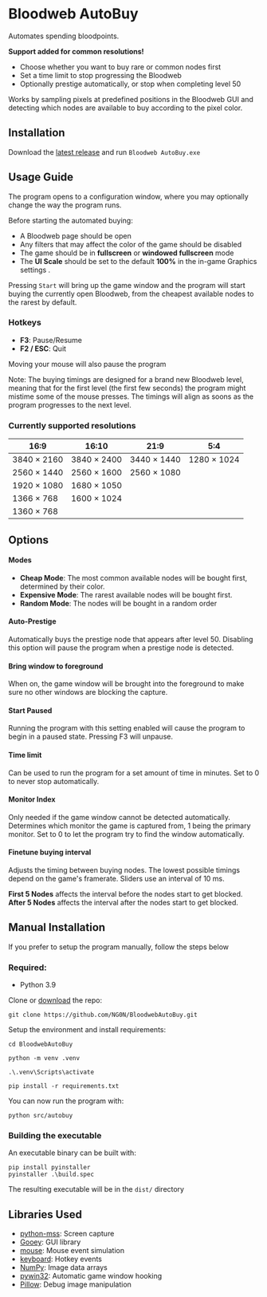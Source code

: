 # Bloodweb AutoBuy
Automates spending bloodpoints.

**Support added for common resolutions!**

* Choose whether you want to buy rare or common nodes first
* Set a time limit to stop progressing the Bloodweb
* Optionally prestige automatically, or stop when completing level 50

Works by sampling pixels at predefined positions in the Bloodweb GUI and detecting which nodes are available to buy according to the pixel color.

## Installation
Download the [latest release](https://github.com/NG0N/BloodwebAutoBuy/releases/latest/download/BloodwebAutoBuy.zip) and run `Bloodweb AutoBuy.exe`

## Usage Guide
The program opens to a configuration window, where you may optionally change the way the program runs.

Before starting the automated buying:
- A Bloodweb page should be open
- Any filters that may affect the color of the game should be disabled
- The game should be in **fullscreen** or **windowed fullscreen** mode
- The **UI Scale** should be set to the default **100%** in the in-game Graphics settings .

Pressing `Start` will bring up the game window and the program will start buying the currently open Bloodweb, from the cheapest available nodes to the rarest by default.


### **Hotkeys**
- **F3**: Pause/Resume
- **F2 / ESC**: Quit

Moving your mouse will also pause the program

Note: The buying timings are designed for a brand new Bloodweb level, meaning that for the first level (the first few seconds) the program might mistime some of the mouse presses. The timings will align as soons as the program progresses to the next level.

### Currently supported resolutions
|16:9       |16:10      |21:9       |5:4
| ----------| ----------|-----------|-----------|
|3840 × 2160|3840 × 2400|3440 × 1440|1280 × 1024|
|2560 × 1440|2560 × 1600|2560 × 1080|
|1920 × 1080|1680 × 1050|
|1366 × 768|1600 × 1024|
|1360 × 768



## Options
#### **Modes**
- **Cheap Mode**: The most common available nodes will be bought first, determined by their color.
- **Expensive Mode**: The rarest available nodes will be bought first.
- **Random Mode**: The nodes will be bought in a random order
#### **Auto-Prestige**
Automatically buys the prestige node that appears after level 50.
Disabling this option will pause the program when a prestige node is detected.
#### **Bring window to foreground**
When on, the game window will be brought into the foreground to make sure no other windows are blocking the capture.
#### **Start Paused**
Running the program with this setting enabled will cause the program to begin in a paused state. Pressing F3 will unpause.
#### **Time limit**
Can be used to run the program for a set amount of time in minutes. Set to 0 to never stop automatically.
#### **Monitor Index**
Only needed if the game window cannot be detected automatically. Determines which monitor the game is captured from, 1 being the primary monitor. Set to 0 to let the program try to find the window automatically.
#### **Finetune buying interval**
Adjusts the timing between buying nodes. The lowest possible timings depend on the game's framerate. Sliders use an interval of 10 ms.

**First 5 Nodes** affects the interval before the nodes start to get blocked.
**After 5 Nodes** affects the interval after the nodes start to get blocked.


## Manual Installation
If you prefer to setup the program manually, follow the steps below
### Required:
* Python 3.9
 
Clone or [download](https://github.com/NG0N/BloodwebAutoBuy/archive/refs/heads/main.zip) the repo:

```
git clone https://github.com/NG0N/BloodwebAutoBuy.git
```
Setup the environment and install requirements:
```
cd BloodwebAutoBuy

python -m venv .venv

.\.venv\Scripts\activate

pip install -r requirements.txt
```

You can now run the program with:

```
python src/autobuy
```

### Building the executable
An executable binary can be built with:
```
pip install pyinstaller
pyinstaller .\build.spec
```

The resulting executable will be in the `dist/` directory

## Libraries Used
* [python-mss](https://github.com/BoboTiG/python-mss): Screen capture
* [Gooey](https://github.com/chriskiehl/Gooey): GUI library
* [mouse](https://github.com/boppreh/mouse): Mouse event simulation
* [keyboard](https://github.com/boppreh/keyboard): Hotkey events
* [NumPy](https://numpy.org): Image data arrays
* [pywin32](https://github.com/mhammond/pywin32): Automatic game window hooking
* [Pillow](https://python-pillow.org/): Debug image manipulation 
